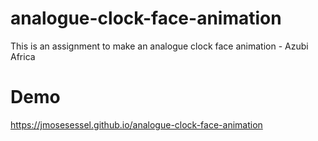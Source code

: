 # analogue-clock-face-animation
This is an assignment to make an analogue clock face animation - Azubi Africa
# Demo
https://jmosesessel.github.io/analogue-clock-face-animation
